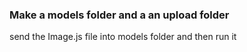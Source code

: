 ### Make a models folder and a an upload folder 
 send the Image.js file into models folder and then run it
